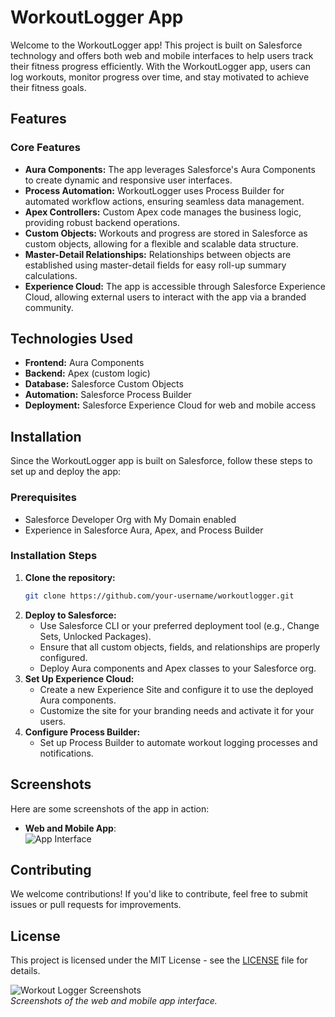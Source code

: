 # WorkoutLogger App

Welcome to the WorkoutLogger app! This project is built on Salesforce technology and offers both web and mobile interfaces to help users track their fitness progress efficiently. With the WorkoutLogger app, users can log workouts, monitor progress over time, and stay motivated to achieve their fitness goals.

## Features

### Core Features
- **Aura Components:** The app leverages Salesforce's Aura Components to create dynamic and responsive user interfaces.
- **Process Automation:** WorkoutLogger uses Process Builder for automated workflow actions, ensuring seamless data management.
- **Apex Controllers:** Custom Apex code manages the business logic, providing robust backend operations.
- **Custom Objects:** Workouts and progress are stored in Salesforce as custom objects, allowing for a flexible and scalable data structure.
- **Master-Detail Relationships:** Relationships between objects are established using master-detail fields for easy roll-up summary calculations.
- **Experience Cloud:** The app is accessible through Salesforce Experience Cloud, allowing external users to interact with the app via a branded community.

## Technologies Used
- **Frontend:** Aura Components
- **Backend:** Apex (custom logic)
- **Database:** Salesforce Custom Objects
- **Automation:** Salesforce Process Builder
- **Deployment:** Salesforce Experience Cloud for web and mobile access

## Installation

Since the WorkoutLogger app is built on Salesforce, follow these steps to set up and deploy the app:

### Prerequisites
- Salesforce Developer Org with My Domain enabled
- Experience in Salesforce Aura, Apex, and Process Builder

### Installation Steps
1. **Clone the repository:**
   ```bash
   git clone https://github.com/your-username/workoutlogger.git
   ```
2. **Deploy to Salesforce:**
   - Use Salesforce CLI or your preferred deployment tool (e.g., Change Sets, Unlocked Packages).
   - Ensure that all custom objects, fields, and relationships are properly configured.
   - Deploy Aura components and Apex classes to your Salesforce org.
3. **Set Up Experience Cloud:**
   - Create a new Experience Site and configure it to use the deployed Aura components.
   - Customize the site for your branding needs and activate it for your users.
4. **Configure Process Builder:**
   - Set up Process Builder to automate workout logging processes and notifications.

## Screenshots
Here are some screenshots of the app in action:

- **Web and Mobile App**:  
  ![App Interface](path/to/webapp-screenshot.png)

## Contributing
We welcome contributions! If you'd like to contribute, feel free to submit issues or pull requests for improvements.

## License
This project is licensed under the MIT License - see the [LICENSE](LICENSE) file for details.

![Workout Logger Screenshots](path/to/screenshot.png)  
*Screenshots of the web and mobile app interface.*

